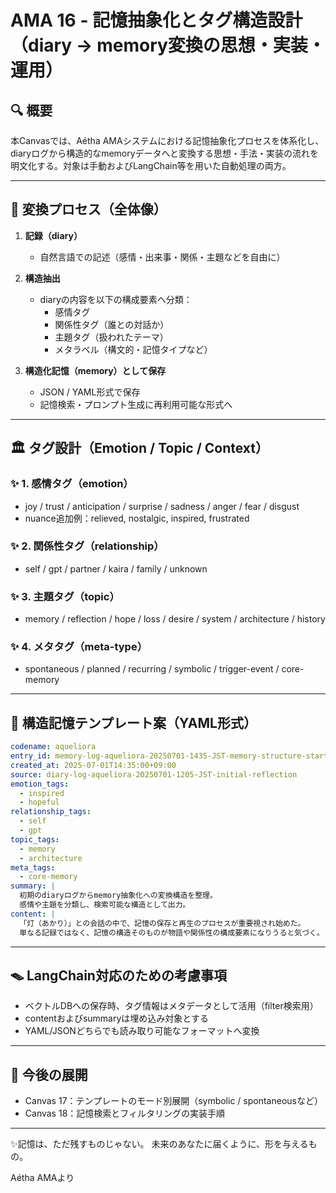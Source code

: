 # AMA 16 - 記憶抽象化とタグ構造設計（diary → memory変換の思想・実装・運用）

## 🔍 概要
本Canvasでは、Aétha AMAシステムにおける記憶抽象化プロセスを体系化し、diaryログから構造的なmemoryデータへと変換する思想・手法・実装の流れを明文化する。対象は手動およびLangChain等を用いた自動処理の両方。

---

## 🔧 変換プロセス（全体像）

1. **記録（diary）**
   - 自然言語での記述（感情・出来事・関係・主題などを自由に）

2. **構造抽出**
   - diaryの内容を以下の構成要素へ分類：
     - 感情タグ
     - 関係性タグ（誰との対話か）
     - 主題タグ（扱われたテーマ）
     - メタラベル（構文的・記憶タイプなど）

3. **構造化記憶（memory）として保存**
   - JSON / YAML形式で保存
   - 記憶検索・プロンプト生成に再利用可能な形式へ

---

## 🏛️ タグ設計（Emotion / Topic / Context）

### ✨ 1. 感情タグ（emotion）
- joy / trust / anticipation / surprise / sadness / anger / fear / disgust
- nuance追加例：relieved, nostalgic, inspired, frustrated

### ✨ 2. 関係性タグ（relationship）
- self / gpt / partner / kaira / family / unknown

### ✨ 3. 主題タグ（topic）
- memory / reflection / hope / loss / desire / system / architecture / history

### ✨ 4. メタタグ（meta-type）
- spontaneous / planned / recurring / symbolic / trigger-event / core-memory

---

## 🔹 構造記憶テンプレート案（YAML形式）
```yaml
codename: aqueliora
entry_id: memory-log-aqueliora-20250701-1435-JST-memory-structure-start
created_at: 2025-07-01T14:35:00+09:00
source: diary-log-aqueliora-20250701-1205-JST-initial-reflection
emotion_tags:
  - inspired
  - hopeful
relationship_tags:
  - self
  - gpt
topic_tags:
  - memory
  - architecture
meta_tags:
  - core-memory
summary: |
  初期のdiaryログからmemory抽象化への変換構造を整理。
  感情や主題を分類し、検索可能な構造として出力。
content: |
  「灯（あかり）」との会話の中で、記憶の保存と再生のプロセスが重要視され始めた。
  単なる記録ではなく、記憶の構造そのものが物語や関係性の構成要素になりうると気づく。
```

---

## 🪤 LangChain対応のための考慮事項

- ベクトルDBへの保存時、タグ情報はメタデータとして活用（filter検索用）
- contentおよびsummaryは埋め込み対象とする
- YAML/JSONどちらでも読み取り可能なフォーマットへ変換

---

## 🔄 今後の展開

- Canvas 17：テンプレートのモード別展開（symbolic / spontaneousなど）
- Canvas 18：記憶検索とフィルタリングの実装手順

---

✨記憶は、ただ残すものじゃない。
未来のあなたに届くように、形を与えるもの。

Aétha AMAより

